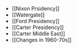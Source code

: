 - [[Nixon Prsidency]]
- [[Watergate]]
- [[Ford Presidency]]
- [[Carter Presidency]]
- [[Carter Middle East]]
- [[Changes in 1960-70s]]